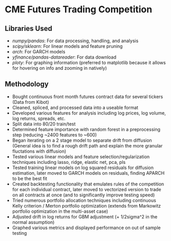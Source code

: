# CME Futures Trading Competition

## Libraries Used
- *numpy/pandas*: For data processing, handling, and analysis
- *scipy/sklearn*: For linear models and feature pruning
- *arch*: For GARCH models
- *yfinance/pandas-datareader*: For data download
- *ploty*: For graphing information (preferred to matplotlib because it allows for hovering on info and zooming in natively)

## Methodology
- Bought continuous front month futures contract data for several tickers (Data from Kibot)
- Cleaned, spliced, and processed data into a useable format
- Developed various features for analysis including log prices, log volume, log returns, spreads, etc.
- Split data into 80/20 train/test
- Determined feature importance with random forest in a preprocessing step (reducing ~2400 features to ~600)
- Began iterating on a 2 stage model to separate drift from diffusion (General idea is to find a rough drift path and explain the more granular fluctations with diffusion)
- Tested various linear models and feature selection/regularization techniques including lasso, ridge, elastic net, pca, pls
- Tested training linear models on log squared residuals for diffusion estimation, later moved to GARCH models on residuals, finding APARCH to be the best fit
- Created backtesting functionality that emulates rules of the competition for each individual contract, later moved to vectorized version to trade on all contracts at once (and to significantly improve testing speed)
- Tried numerous portfolio allocation techniques including continuous Kelly criterion / Merton portfolio optimization (extends from Markowitz portfolio optimization in the multi-asset case)
- Adjusted drift in log returns for GBM adjustment (+ 1/2sigma^2 in the normal assumption)
- Graphed various metrics and displayed performance on out of sample testing
